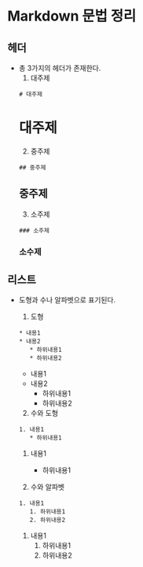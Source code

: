 # Markdown 문법 정리
## 헤더
* 총 3가지의 헤더가 존재한다.
  1. 대주제 
  ```
  # 대주제
  ```
  # 대주제
  2. 중주제 
  ```
  ## 중주제
  ```
  ## 중주제
  3. 소주제 
  ```
  ### 소주제
  ```
  ### 소수제
## 리스트
* 도형과 수나 알파벳으로 표기된다.
  1. 도형 
  ```
  * 내용1
  * 내용2
     * 하위내용1
     * 하위내용2
  ```
  * 내용1
  * 내용2
     * 하위내용1
     * 하위내용2
     
  2. 수와 도형
  ```
  1. 내용1
     * 하위내용1
  ```
  1. 내용1
     * 하위내용1
  
  3. 수와 알파벳
  ```
  1. 내용1
     1. 하위내용1
     2. 하위내용2
   ```
  1. 내용1
     1. 하위내용1
     2. 하위내용2
